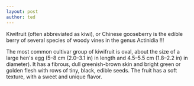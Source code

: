 ```yaml
---
layout: post
author: ted
---
```

Kiwifruit (often abbreviated as kiwi), or Chinese gooseberry is the edible berry of several species of woody vines in the genus Actinidia !!! 

The most common cultivar group of kiwifruit is oval, about the size of a large hen's egg (5–8 cm (2.0–3.1 in) in length and 4.5–5.5 cm (1.8–2.2 in) in diameter). It has a fibrous, dull greenish-brown skin and bright green or golden flesh with rows of tiny, black, edible seeds. The fruit has a soft texture, with a sweet and unique flavor.